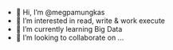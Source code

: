 - 👋 Hi, I’m @megpamungkas
- 👀 I’m interested in read, write & work execute
- 🌱 I’m currently learning Big Data
- 💞️ I’m looking to collaborate on ...

<!---
megpamungkas/megpamungkas is a ✨ special ✨ repository because its `README.md` (this file) appears on your GitHub profile.
You can click the Preview link to take a look at your changes.
--->
